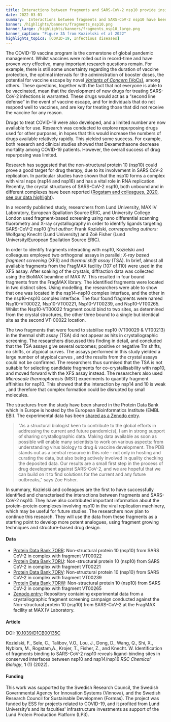 ```yaml
---
title: Interactions between fragments and SARS-CoV-2 nsp10 provide insight into the viral replications
date: 2022-03-01
summary:  Interactions between fragments and SARS-CoV-2 nsp10 have been successfully identified and characterised by Kozielski and colleagues. Data shared on the Protein Data Bank and Zenodo.
banner: /highlights/banners/fragments_nsp10.png
banner_large: /highlights/banners/fragments_nsp10_large.png
banner_caption: "Figure 3A from Kozielski et al 2022"
highlights_topics: [COVID-19, Infectious diseases]
---
```


The COVID-19 vaccine program is the cornerstone of global pandemic management. Whilst vaccines were rolled out in record-time and have proven very effective, many important research questions remain. For example, there is still some uncertainty regarding the duration of vaccine protection, the optimal intervals for the administration of booster doses, the potential for vaccine escape by novel [*Variants of Concern* (VoCs)](/voc/), among others. These questions, together with the fact that not everyone is able to be vaccinated, mean that the development of new drugs for treating SARS-CoV-2 infections is warranted. These drugs would act as a “second line defense” in the event of vaccine escape, and for individuals that do not respond well to vaccines, and are key for treating those that did not receive the vaccine for any reason.

Drugs to treat COVID-19 were also developed, and a limited number are now available for use. Research was conducted to explore repurposing drugs used for other purposes, in hopes that this would increase the numbers of drugs available relatively rapidly. This yielded some success. For example, both research and clinical studies showed that Dexamethasone decrease mortality among COVID-19 patients. However, the overall success of drug repurposing was limited.

Research has suggested that the non-structural protein 10 (nsp10) could prove a good target for drug therapy, due to its involvement in SARS CoV-2 replication. In particular studies have shown that the nsp10 forms a complex with viral nsps (nsp14 and nsp16) and has a vital role in RNA replication. Recently, the crystal structures of SARS-CoV-2 nsp10, both unbound and in different complexes have been reported ([Rogstam and colleagues, 2020, see our data highlight](/highlights/nsp10_crystal_structure/)).

In a recently published study, researchers from Lund University, MAX IV Laboratory, European Spallation Source ERIC, and University College London used fragment-based screening using nano differential scanning fluorometry and X-ray crystallography in order to identify ligands targeting SARS-CoV-2 nsp10 (*first author:* Frank Kozielski, *corresponding authors:* Wolfgang Knecht (Lund University) and Zoë Fisher (Lund University/European Spallation Source ERIC).

In order to identify fragments interacting with nsp10, Kozielski and colleagues employed two orthogonal assays in parallel; *X-ray based fragment screening* (XFS) and *thermal shift assay* (TSA). In brief, almost all available fragments from the FragMAX facility (107 of 110) were used in the XFS assay. After soaking of the crystals, diffraction data was collected using the BioMAX beamline of MAX IV. This resulted in four bound fragments from the FragMAX library. The identified fragments were located in two distinct sites. Using modelling, the researchers were able to show that one was located in the nsp14–nsp10 complex interface, and the other in the nsp16–nsp10 complex interface. The four found fragments were named Nsp10-VT00022, Nsp10-VT00221, Nsp10-VT00239, and Nsp10-VT00265. Whilst the Nsp10-VT00022 fragment could bind to two sites, as determined from the crystal structures, the other three bound to a single but identical site as the second VT-00022 location.

The two fragments that were found to stabilise nsp10 (VT00029 & VT00213) in the thermal shift assay (TSA) did not appear as hits in crystallographic screening. The researchers discussed this finding in detail, and concluded that the TSA assays give several outcomes; positive or negative Tm shifts, no shifts, or atypical curves. The assays performed in this study yielded a large number of atypical curves , and the results from the crystal assays could not be confirmed. The researchers thus surmised that the TSA is not suitable for selecting candidate fragments for co-crystallisability with nsp10, and moved forward with the XFS assay instead. The researchers also used *Microscale thermophoresis* (MST) experiments to quantify fragment affinities for nsp10. This showed that the interaction by nsp14 and 10 is weak , and therefore that complex formation could be disrupted by small molecules.

The structures from the study have been shared in the Protein Data Bank which in Europe is hosted by the European Bioinformatics Institute (EMBL EBI). The experimental data has been [shared as a Zenodo entry](https://doi.org/10.5281/zenodo.5234008).

> "As a structural biologist keen to contribute to the global efforts in addressing the current and future pandemic(s), I am in strong support of sharing crystallographic data. Making data available as soon as possible will enable many scientists to work on various aspects: from understanding virus biology to drug & vaccine development. The PDB stands out as a central resource in this role - not only in hosting and curating the data, but also being actively involved in quality checking the deposited data. Our results are a small first step in the process of drug development against SARS-CoV-2, and we are hopeful that we can build on it to find solutions for the current and any future outbreaks," says Zoe Fisher.

In summary, Kozielski and colleagues are the first to have successfully identified and characterised the interactions between fragments and SARS-CoV-2 nsp10. They have also contributed important information about the protein–protein complexes involving nsp10 in the viral replication machinery, which may be useful for future studies. The researchers now plan to continue this research. They will use the data from these fragments as a starting point to develop more potent analogues, using fragment growing techniques and structure-based drug design.

#### Data

* [Protein Data Bank 7ORR](https://doi.org/10.2210/pdb7ORR/pdb): Non-structural protein 10 (nsp10) from SARS CoV-2 in complex with fragment VT00022
* [Protein Data Bank 7ORU](http://doi.org/10.2210/pdb7ORU/pdb): Non-structural protein 10 (nsp10) from SARS CoV-2 in complex with fragment VT00221
* [Protein Data Bank 7ORV](http://doi.org/10.2210/pdb7ORV/pdb): Non-structural protein 10 (nsp10) from SARS CoV-2 in complex with fragment VT00239
* [Protein Data Bank 7ORW](http://doi.org/10.2210/pdb7ORW/pdb): Non-structural protein 10 (nsp10) from SARS CoV-2 in complex with fragment VT00265
* [Zenodo entry](https://doi.org/10.5281/zenodo.5234008): Repository containing experimental data from a crystallographic fragment screening campaign conducted against the Non-structural protein 10 (nsp10) from SARS-CoV-2 at the FragMAX facility at MAX IV Laboratory.

#### Article

DOI: [10.1039/D1CB00135C](https://doi.org/10.1039/D1CB00135C)

Kozielski, F., Sele, C.,  Talibov, V.O., Lou, J., Dong, D., Wang, Q., Shi, X., Nyblom, M., Rogstam,A., Krojer, T., Fisher, Z., and Knecht. W. Identification of fragments binding to SARS-CoV-2 nsp10 reveals ligand-binding sites in conserved interfaces between nsp10 and nsp14/nsp16 *RSC Chemical Biology*, **1** (1) (2022).

#### Funding

This work was supported by the Swedish Research Council, the Swedish Governmental Agency for Innovation Systems (Vinnova), and the Swedish Research Council for Sustainable Developmen (Formas). The project was funded by ESS for projects related to COVID-19, and it profited from Lund University’s and its faculties' infrastructure investments as support of the Lund Protein Production Platform (LP3).
